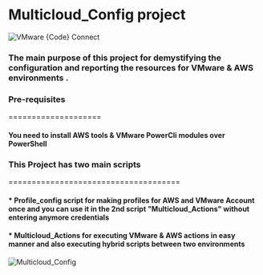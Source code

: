 # Multicloud_Config project

![VMware {Code} Connect](https://pbs.twimg.com/media/Ec0Ww3MXgAApbg-?format=jpg&name=large)


### The main purpose of this project for demystifying the configuration and reporting the resources for VMware & AWS environments .


### Pre-requisites
====================

####    **You need to install AWS tools & VMware PowerCli modules over PowerShell**


### This Project has two main scripts
=====================================

#### * **Profile_config script for making profiles for AWS and VMware Account once and you can use it in the 2nd script "Multicloud_Actions" without entering anymore credentials**

#### * **Multicloud_Actions for executing VMware & AWS actions in easy manner and also executing hybrid scripts between two environments**



![Multicloud_Config](https://slides.com/mohamedbaligh-1/deck-7ac05b/fullscreen)
